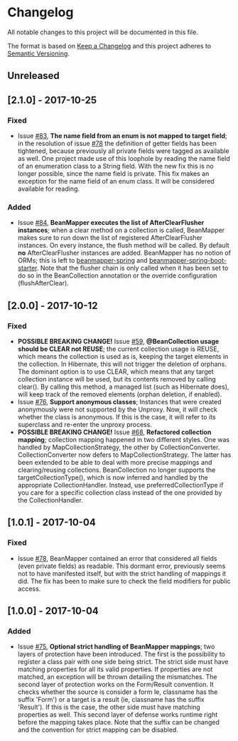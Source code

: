 # Changelog
All notable changes to this project will be documented in this file.

The format is based on [Keep a Changelog](http://keepachangelog.com/en/1.0.0/)
and this project adheres to [Semantic Versioning](http://semver.org/spec/v2.0.0.html).

## Unreleased

## [2.1.0] - 2017-10-25
### Fixed
- Issue [#83](https://github.com/42BV/beanmapper/issues/83), **The name field from an enum is not mapped to target field**; in the resolution of issue [#78](https://github.com/42BV/beanmapper/issues/78) the definition of getter fields has been tightened, because previously all private fields were tagged as available as well. One project made use of this loophole by reading the name field of an enumeration class to a String field. With the new fix this is no longer possible, since the name field is private. This fix makes an exception for the name field of an enum class. It will be considered available for reading.
### Added
- Issue [#84](https://github.com/42BV/beanmapper/issues/84), **BeanMapper executes the list of AfterClearFlusher instances**; when a clear method on a collection is called, BeanMapper makes sure to run down the list of registered AfterClearFlusher instances. On every instance, the flush method will be called. By default **no** AfterClearFlusher instances are added. BeanMapper has no notion of ORMs; this is left to [beanmapper-spring](https://github.com/42BV/beanmapper-spring) and [beanmapper-spring-boot-starter](https://github.com/42BV/beanmapper-spring-boot-starter). Note that the flusher chain is only called when it has been set to do so in the BeanCollection annotation or the override configuration (flushAfterClear).

## [2.0.0] - 2017-10-12
### Fixed
- **POSSIBLE BREAKING CHANGE!** Issue [#59](https://github.com/42BV/beanmapper/issues/59), **@BeanCollection usage should be CLEAR not REUSE**; the current collection usage is REUSE, which means the collection is used as is, keeping the target elements in the collection. In Hibernate, this will not trigger the deletion of orphans. The dominant option is to use CLEAR, which means that any target collection instance will be used, but its contents removed by calling clear(). By calling this method, a managed list (such as Hibernate does), will keep track of the removed elements (orphan deletion, if enabled).
- Issue [#76](https://github.com/42BV/beanmapper/issues/76), **Support anonymous classes**; Instances that were created anonymously were not supported by the Unproxy. Now, it will check whether the class is anonymous. If this is the case, it will refer to its superclass and re-enter the unproxy process. 
- **POSSIBLE BREAKING CHANGE!** Issue [#68](https://github.com/42BV/beanmapper/issues/68), **Refactored collection mapping**; collection mapping happened in two different styles. One was handled by MapCollectionStrategy, the other by CollectionConverter. CollectionConverter now defers to MapCollectionStrategy. The latter has been extended to be able to deal with more precise mappings and clearing/reusing collections. BeanCollection no longer supports the targetCollectionType(), which is now inferred and handled by the appropriate CollectionHandler. Instead, use preferredCollectionType if you care for a specific collection class instead of the one provided by the CollectionHandler.

## [1.0.1] - 2017-10-04
### Fixed
- Issue [#78](https://github.com/42BV/beanmapper/issues/78), BeanMapper contained an error that considered all fields (even private fields) as readable. This dormant error, previously seems not to have manifested itself, but with the strict handling of mappings it did. The fix has been to make sure to check the field modifiers for public access.

## [1.0.0] - 2017-10-04
### Added
- Issue [#75](https://github.com/42BV/beanmapper/issues/75), **Optional strict handling of BeanMapper mappings**; two layers of protection have been introduced. The first is the possibility to register a class pair with one side being strict. The strict side must have matching properties for all its valid properties. If properties are not matched, an exception will be thrown detailing the mismatches. The second layer of protection works on the Form/Result convention. It checks whether the source is consider a form Ie, classname has the suffix 'Form') or a target is a result (ie, classname has the suffix 'Result'). If this is the case, the other side must have matching properties as well. This second layer of defense works runtime right before the mapping takes place. Note that the suffix can be changed and the convention for strict mapping can be disabled.